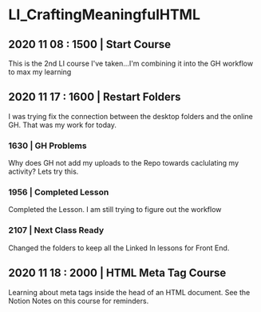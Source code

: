 # LI_CraftingMeaningfulHTML
## 2020 11 08 : 1500 | Start Course
This is the 2nd LI course I've taken...I'm combining it into the GH workflow to max my learning

## 2020 11 17 : 1600 | Restart Folders
I was trying fix the connection between the desktop folders and the online GH.  That was my work for today.
### 1630 | GH Problems
Why does GH not add my uploads to the Repo towards caclulating my activity?  Lets try this.  
### 1956 | Completed Lesson
Completed the Lesson.  I am still trying to figure out the workflow
### 2107 | Next Class Ready
Changed the folders to keep all the Linked In lessons for Front End.

## 2020 11 18 : 2000 | HTML Meta Tag Course
Learning about meta tags inside the head of an HTML document.  See the Notion Notes on this course for reminders.  
